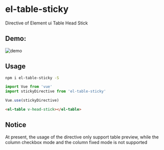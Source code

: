 # el-table-sticky
Directive of Element ui Table Head Stick

## Demo:

![demo](https://ws2.sinaimg.cn/large/006tKfTcgy1fsn97xbq7kg30pa0dgu0x.gif)

## Usage

```bash
npm i el-table-sticky -S
```

```javascript
import Vue from 'vue'
import stickyDirective from 'el-table-sticky'

Vue.use(stickyDirective)
```

```html
<el-table v-head-stick></el-table>
```

## Notice

At present, the usage of the directive only support table preview, while the column checkbox mode and the column fixed mode is not supported
